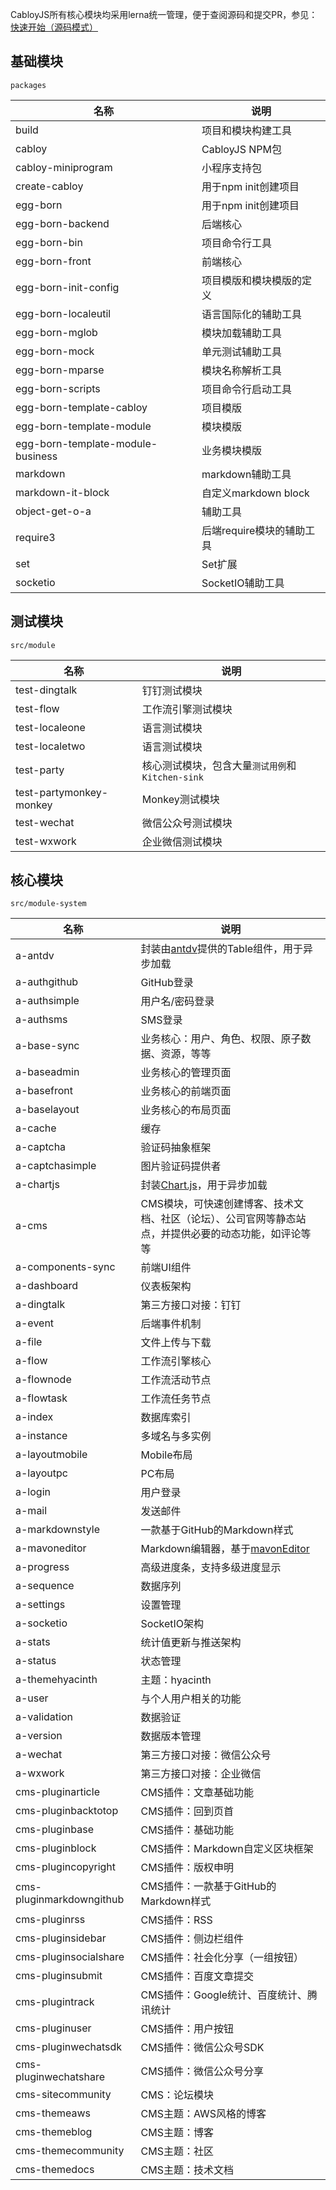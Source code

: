 CabloyJS所有核心模块均采用lerna统一管理，便于查阅源码和提交PR，参见：[快速开始（源码模式）](https://cabloy.com/zh-cn/articles/guide-quick-start-lerna.html)

## 基础模块

`packages`

|名称|说明|
|--|--|
|build|项目和模块构建工具|
|cabloy|CabloyJS NPM包|
|cabloy-miniprogram|小程序支持包|
|create-cabloy|用于npm init创建项目|
|egg-born|用于npm init创建项目|
|egg-born-backend|后端核心|
|egg-born-bin|项目命令行工具|
|egg-born-front|前端核心|
|egg-born-init-config|项目模版和模块模版的定义|
|egg-born-localeutil|语言国际化的辅助工具|
|egg-born-mglob|模块加载辅助工具|
|egg-born-mock|单元测试辅助工具|
|egg-born-mparse|模块名称解析工具|
|egg-born-scripts|项目命令行启动工具|
|egg-born-template-cabloy|项目模版|
|egg-born-template-module|模块模版|
|egg-born-template-module-business|业务模块模版|
|markdown|markdown辅助工具|
|markdown-it-block|自定义markdown block|
|object-get-o-a|辅助工具|
|require3|后端require模块的辅助工具|
|set|Set扩展|
|socketio|SocketIO辅助工具|

## 测试模块

`src/module`

|名称|说明|
|--|--|
|test-dingtalk|钉钉测试模块|
|test-flow|工作流引擎测试模块|
|test-localeone|语言测试模块|
|test-localetwo|语言测试模块|
|test-party|核心测试模块，包含大量`测试用例`和`Kitchen-sink`|
|test-partymonkey-monkey|Monkey测试模块|
|test-wechat|微信公众号测试模块|
|test-wxwork|企业微信测试模块|

## 核心模块

`src/module-system`

|名称|说明|
|--|--|
|a-antdv|封装由[antdv](https://www.antdv.com/)提供的Table组件，用于异步加载|
|a-authgithub|GitHub登录|
|a-authsimple|用户名/密码登录|
|a-authsms|SMS登录|
|a-base-sync|业务核心：用户、角色、权限、原子数据、资源，等等|
|a-baseadmin|业务核心的管理页面|
|a-basefront|业务核心的前端页面|
|a-baselayout|业务核心的布局页面|
|a-cache|缓存|
|a-captcha|验证码抽象框架|
|a-captchasimple|图片验证码提供者|
|a-chartjs|封装[Chart.js](https://www.chartjs.org/)，用于异步加载|
|a-cms|CMS模块，可快速创建博客、技术文档、社区（论坛）、公司官网等静态站点，并提供必要的动态功能，如评论等等|
|a-components-sync|前端UI组件|
|a-dashboard|仪表板架构|
|a-dingtalk|第三方接口对接：钉钉|
|a-event|后端事件机制|
|a-file|文件上传与下载|
|a-flow|工作流引擎核心|
|a-flownode|工作流活动节点|
|a-flowtask|工作流任务节点|
|a-index|数据库索引|
|a-instance|多域名与多实例|
|a-layoutmobile|Mobile布局|
|a-layoutpc|PC布局|
|a-login|用户登录|
|a-mail|发送邮件|
|a-markdownstyle|一款基于GitHub的Markdown样式|
|a-mavoneditor|Markdown编辑器，基于[mavonEditor](https://github.com/hinesboy/mavonEditor)|
|a-progress|高级进度条，支持多级进度显示|
|a-sequence|数据序列|
|a-settings|设置管理|
|a-socketio|SocketIO架构|
|a-stats|统计值更新与推送架构|
|a-status|状态管理|
|a-themehyacinth|主题：hyacinth|
|a-user|与个人用户相关的功能|
|a-validation|数据验证|
|a-version|数据版本管理|
|a-wechat|第三方接口对接：微信公众号|
|a-wxwork|第三方接口对接：企业微信|
|cms-pluginarticle|CMS插件：文章基础功能|
|cms-pluginbacktotop|CMS插件：回到页首|
|cms-pluginbase|CMS插件：基础功能|
|cms-pluginblock|CMS插件：Markdown自定义区块框架|
|cms-plugincopyright|CMS插件：版权申明|
|cms-pluginmarkdowngithub|CMS插件：一款基于GitHub的Markdown样式|
|cms-pluginrss|CMS插件：RSS|
|cms-pluginsidebar|CMS插件：侧边栏组件|
|cms-pluginsocialshare|CMS插件：社会化分享（一组按钮）|
|cms-pluginsubmit|CMS插件：百度文章提交|
|cms-plugintrack|CMS插件：Google统计、百度统计、腾讯统计|
|cms-pluginuser|CMS插件：用户按钮|
|cms-pluginwechatsdk|CMS插件：微信公众号SDK|
|cms-pluginwechatshare|CMS插件：微信公众号分享|
|cms-sitecommunity|CMS：论坛模块|
|cms-themeaws|CMS主题：AWS风格的博客|
|cms-themeblog|CMS主题：博客|
|cms-themecommunity|CMS主题：社区|
|cms-themedocs|CMS主题：技术文档|
